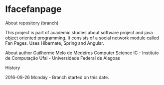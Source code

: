 # Ifacefanpage

About repository (branch)

This project is part of academic studies about software project and java object oriented programming. It consists of a social network module called Fan Pages. Uses Hibernate, Spring and Angular.

About author
    Guilherme Melo de Medeiros
    Computer Science
    IC - Instituto de Computação
    Ufal - Universidade Federal de Alagoas

History

2016-09-26 Monday - Branch started on this date.

